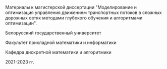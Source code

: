 Материалы к магистерской диссертации "Моделирование и оптимизация управления движением транспортных потоков в сложных дорожных сетях методами глубокого обучения и алгоритмами оптимизации".

Белорусский государственный университет

Факультет прикладной математики и информатики 

Кафедра дискретной математики и алгоритмики

2021-2023 гг.